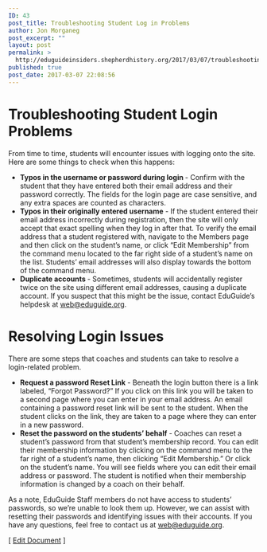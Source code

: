 ```yaml
---
ID: 43
post_title: Troubleshooting Student Log in Problems
author: Jon Morganeg
post_excerpt: ""
layout: post
permalink: >
  http://eduguideinsiders.shepherdhistory.org/2017/03/07/troubleshooting-student-log-in-problems/
published: true
post_date: 2017-03-07 22:08:56
---
```

<h1>Troubleshooting Student Login Problems</h1>
<p></p>
<p>From time to time, students will encounter issues with logging onto the site. Here are some things to check when this happens:</p>
<p></p>
<ul>
<li><b>Typos in the username or password during login </b>- Confirm with the student that they have entered both their email address and their password correctly. The fields for the login page are case sensitive, and any extra spaces are counted as characters.</li>
<li><b>Typos in their originally entered username</b> - If the student entered their email address incorrectly during registration, then the site will only accept that exact spelling when they log in after that. To verify the email address that a student registered with, navigate to the Members page and then click on the student’s name, or click “Edit Membership” from the command menu located to the far right side of a student’s name on the list. Students’ email addresses will also display towards the bottom of the command menu.</li>
<li><b>Duplicate accounts </b>- Sometimes, students will accidentally register twice on the site using different email addresses, causing a duplicate account. If you suspect that this might be the issue, contact EduGuide’s helpdesk at <a href="mailto:web@eduguide.org">web@eduguide.org</a>.</li>
</ul>
<h1>Resolving Login Issues</h1>
<p></p>
<p>There are some steps that coaches and students can take to resolve a login-related problem.</p>
<p></p>
<ul>
<li><b>Request a password Reset Link</b> -  Beneath the login button there is a link labeled, “Forgot Password?” If you click on this link you will be taken to a second page where you can enter in your email address. An email containing a password reset link will be sent to the student. When the student clicks on the link, they are taken to a page where they can enter in a new password.</li>
<li><b>Reset the password on the students’ behalf</b> - Coaches can reset a student’s password from that student’s membership record. You can edit their membership information by clicking on the command menu to the far right of a student’s name, then clicking “Edit Membership.” Or click on the student’s name. You will see fields where you can edit their email address or password. The student is notified when their membership information is changed by a coach on their behalf.</li>
</ul>
<p></p>
<p>As a note, EduGuide Staff members do not have access to students’ passwords, so we’re unable to look them up. However, we can assist with resetting their passwords and identifying issues with their accounts. If you have any questions, feel free to contact us at <a href="mailto:web@eduguide.org">web@eduguide.org</a>.</p>
<p></p>
<p>[ <a href="https://docs.google.com/document/d/1C8wZqDqCFHlHKYQ46fymQKYmpLni_DLNDOpU9ZFZilY/edit?usp=sharing">Edit Document</a> ]</p>